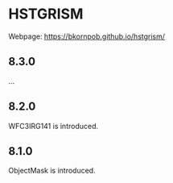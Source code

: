 # HSTGRISM

Webpage: https://bkornpob.github.io/hstgrism/

## 8.3.0
...

## 8.2.0
WFC3IRG141 is introduced.

## 8.1.0
ObjectMask is introduced.
